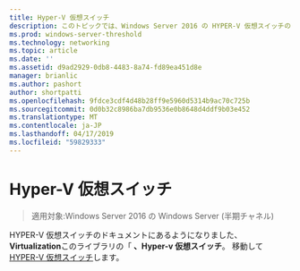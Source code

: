 ```yaml
---
title: Hyper-V 仮想スイッチ
description: このトピックでは、Windows Server 2016 の HYPER-V 仮想スイッチのドキュメントへのリンクを提供します。
ms.prod: windows-server-threshold
ms.technology: networking
ms.topic: article
ms.date: ''
ms.assetid: d9ad2929-0db8-4483-8a74-fd89ea451d8e
manager: brianlic
ms.author: pashort
author: shortpatti
ms.openlocfilehash: 9fdce3cdf4d48b28ff9e5960d5314b9ac70c725b
ms.sourcegitcommit: 0d0b32c8986ba7db9536e0b8648d4ddf9b03e452
ms.translationtype: MT
ms.contentlocale: ja-JP
ms.lasthandoff: 04/17/2019
ms.locfileid: "59829333"
---
```

# <a name="hyper-v-virtual-switch"></a>Hyper-V 仮想スイッチ

>適用対象:Windows Server 2016 の Windows Server (半期チャネル)

HYPER-V 仮想スイッチのドキュメントにあるようになりました、 **Virtualization**このライブラリの「 **、Hyper-v 仮想スイッチ**。 移動して[HYPER-V 仮想スイッチ](https://docs.microsoft.com/windows-server/virtualization/hyper-v-virtual-switch/hyper-v-virtual-switch)します。